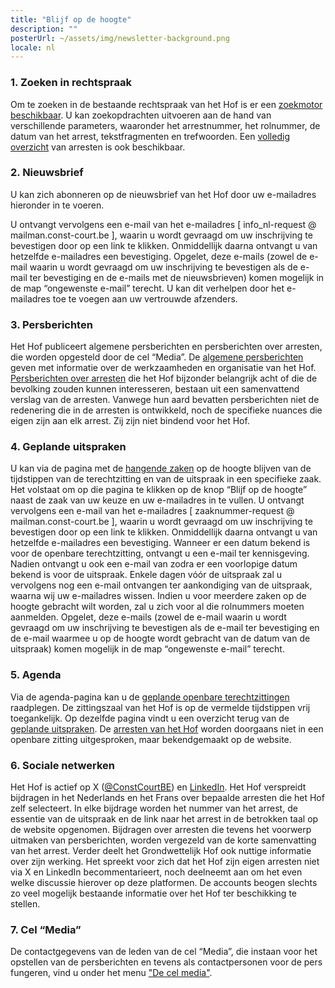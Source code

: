 ```yaml
---
title: "Blijf op de hoogte"
description: ""
posterUrl: ~/assets/img/newsletter-background.png
locale: nl
---
```


### 1\. Zoeken in rechtspraak
Om te zoeken in de bestaande rechtspraak van het Hof is er een [zoekmotor beschikbaar](search/judgment). U kan zoekopdrachten uitvoeren aan de hand van verschillende parameters, waaronder het arrestnummer, het rolnummer, de datum van het arrest, tekstfragmenten en trefwoorden. Een [volledig overzicht](judgments) van arresten is ook beschikbaar.

### 2\. Nieuwsbrief
U kan zich abonneren op de nieuwsbrief van het Hof door uw e-mailadres hieronder in te voeren.
<!-- <NewsletterSubscription :x="`aTitle`"/> -->

U ontvangt vervolgens een e-mail van het e-mailadres [ info_nl-request @ mailman.const-court.be ], waarin u wordt gevraagd om uw inschrijving te bevestigen door op een link te klikken. Onmiddellijk daarna ontvangt u van hetzelfde e-mailadres een bevestiging. Opgelet, deze e-mails (zowel de e-mail waarin u wordt gevraagd om uw inschrijving te bevestigen als de e-mail ter bevestiging en de e-mails met de nieuwsbrieven) komen mogelijk in de map “ongewenste e-mail” terecht. U kan dit verhelpen door het e-mailadres toe te voegen aan uw vertrouwde afzenders.

### 3\. Persberichten
Het Hof publiceert algemene persberichten en persberichten over arresten, die worden opgesteld door de cel “Media”. De [algemene persberichten](media/general-press-releases) geven met informatie over de werkzaamheden en organisatie van het Hof. [Persberichten over arresten](media/press-releases-concerning-the-judgments?with-archive=true) die het Hof bijzonder belangrijk acht of die de bevolking zouden kunnen interesseren, bestaan ​​uit een samenvattend verslag van de arresten. Vanwege hun aard bevatten persberichten niet de redenering die in de arresten is ontwikkeld, noch de specifieke nuances die eigen zijn aan elk arrest. Zij zijn niet bindend voor het Hof.

### 4\. Geplande uitspraken
U kan via de pagina met de [hangende zaken](judgments/pending-cases) op de hoogte blijven van de tijdstippen van de terechtzitting en van de uitspraak in een specifieke zaak. Het volstaat om op die pagina te klikken op de knop “Blijf op de hoogte” naast de zaak van uw keuze en uw e-mailadres in te vullen. U ontvangt vervolgens een e-mail van het e-mailadres [ zaaknummer-request @ mailman.const-court.be ], waarin u wordt gevraagd om uw inschrijving te bevestigen door op een link te klikken. Onmiddellijk daarna ontvangt u van hetzelfde e-mailadres een bevestiging. Wanneer er een datum bekend is voor de openbare terechtzitting, ontvangt u een e-mail ter kennisgeving. Nadien ontvangt u ook een e-mail van zodra er een voorlopige datum bekend is voor de uitspraak. Enkele dagen vóór de uitspraak zal u vervolgens nog een e-mail ontvangen ter aankondiging van de uitspraak, waarna wij uw e-mailadres wissen. Indien u voor meerdere zaken op de hoogte gebracht wilt worden, zal u zich voor al die rolnummers moeten aanmelden. Opgelet, deze e-mails (zowel de e-mail waarin u wordt gevraagd om uw inschrijving te bevestigen als de e-mail ter bevestiging en de e-mail waarmee u op de hoogte wordt gebracht van de datum van de uitspraak) komen mogelijk in de map “ongewenste e-mail” terecht.

<!---
<AllVerdictsSubscription/>
U kan eveneens ervoor kiezen om op de hoogte te worden gebracht van alle toekomstige uitspraken in alle zaken voor het Hof, door uw e-mailadres hieronder in te voeren. Ook in dat geval dient u uw inschrijving te bevestigen. U zal vervolgens per zaak een afzonderlijke e-mail ontvangen ter aankondiging van de uitspraak. U kan zich op elk ogenblik uitschrijven voor deze functie.
-->


### 5\. Agenda
Via de agenda-pagina kan u de [geplande openbare terechtzittingen](agenda#Openbare%20terechtzitting) raadplegen. De zittingszaal van het Hof is op de vermelde tijdstippen vrij toegankelijk. Op dezelfde pagina vindt u een overzicht terug van de [geplande uitspraken](agenda#Rechtspraak). De [arresten van het Hof](judgments) worden doorgaans niet in een openbare zitting uitgesproken, maar bekendgemaakt op de website. 

### 6\. Sociale netwerken
Het Hof is actief op X (<a href="https://x.com/ConstCourtBE" aria-label="Klik om naar de X-pagina van het Grondwettelijk Hof te gaan" target="blank">@ConstCourtBE</a>) en <a href="https://be.linkedin.com/company/constitutional-court-of-belgium" aria-label="Klik om naar de LinkedIn-pagina van het Grondwettelijk Hof te gaan" target="blank">LinkedIn</a>. Het Hof verspreidt bijdragen in het Nederlands en het Frans over bepaalde arresten die het Hof zelf selecteert. In elke bijdrage worden het nummer van het arrest, de essentie van de uitspraak en de link naar het arrest in de betrokken taal op de website opgenomen. Bijdragen over arresten die tevens het voorwerp uitmaken van persberichten, worden vergezeld van de korte samenvatting van het arrest. Verder deelt het Grondwettelijk Hof ook nuttige informatie over zijn werking. Het spreekt voor zich dat het Hof zijn eigen arresten niet via X en LinkedIn becommentarieert, noch deelneemt aan om het even welke discussie hierover op deze platformen. De accounts beogen slechts zo veel mogelijk bestaande informatie over het Hof ter beschikking te stellen.
 
### 7\. Cel “Media” 
De contactgegevens van de leden van de cel “Media”, die instaan voor het opstellen van de persberichten en tevens als contactpersonen voor de pers fungeren, vind u onder het menu ["De cel media"](media).
